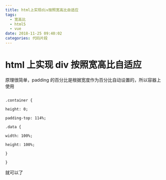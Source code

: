 ```yaml
---
title: html上实现div按照宽高比自适应
tags:
  - 宽高比
  - html5
  - vue
date: 2018-11-25 09:40:02
categories: 代码片段
---
```


  

# html 上实现 div 按照宽高比自适应

  

原理很简单，padding 的百分比是根据宽度作为百分比自动设置的，所以容器上使用

  

```less

.container {

height: 0;

padding-top: 114%;

.data {

width: 100%;

height: 100%;

}

}

```

  

就可以了